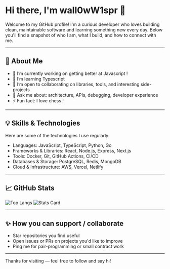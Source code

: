 # Hi there, I'm wall0wW1spr 👋

Welcome to my GitHub profile! I'm a curious developer who loves building clean, maintainable software and learning something new every day. Below you'll find a snapshot of who I am, what I build, and how to connect with me.

---

## 🚀 About Me
- 🔭 I’m currently working on getting better at Javascript ! 
- 🌱 I’m learning Typescript
- 👯 I’m open to collaborating on libraries, tools, and interesting side-projects
- 💬 Ask me about: architecture, APIs, debugging, developer experience
- ⚡ Fun fact: I love chess !

---

## 💡 Skills & Technologies
Here are some of the technologies I use regularly:

- Languages: JavaScript, TypeScript, Python, Go 
- Frameworks & Libraries: React, Node.js, Express, Next.js
- Tools: Docker, Git, GitHub Actions, CI/CD
- Databases & Storage: PostgreSQL, Redis, MongoDB
- Cloud & Infrastructure: AWS, Vercel, Netlify

---

## 📈 GitHub Stats
![Top Langs](https://github-readme-stats.vercel.app/api/top-langs/?username=wall0wW1spr&layout=compact&theme=tokyonight)
![Stats Card](https://github-readme-stats.vercel.app/api?username=wall0wW1spr&show_icons=true&theme=tokyonight)

---

## ✨ How you can support / collaborate
- Star repositories you find useful
- Open issues or PRs on projects you'd like to improve
- Ping me for pair-programming or small contract work

---

Thanks for visiting — feel free to follow and say hi!
